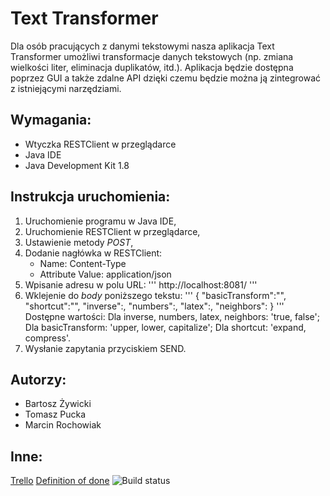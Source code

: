 # Text Transformer
Dla osób pracujących z danymi tekstowymi nasza aplikacja Text Transformer umożliwi transformacje danych tekstowych (np. zmiana wielkości liter, eliminacja duplikatów, itd.). Aplikacja będzie dostępna poprzez GUI a także zdalne API dzięki czemu będzie można ją zintegrować z istniejącymi narzędziami.
## Wymagania:
- Wtyczka RESTClient w przeglądarce
- Java IDE
- Java Development Kit 1.8
## Instrukcja uruchomienia:
1. Uruchomienie programu w Java IDE,
2. Uruchomienie RESTClient w przeglądarce,
3. Ustawienie metody *POST*,
4. Dodanie nagłówka w RESTClient:
    - Name: Content-Type
    - Attribute Value: application/json
5. Wpisanie adresu w polu URL:
'''
http://localhost:8081/<transformowany tekst>
'''
6. Wklejenie do *body* poniższego tekstu:
'''
{
"basicTransform":"",
"shortcut":"",
"inverse":,
"numbers":,
"latex":,
"neighbors":
}
'''
Dostępne wartości:
  Dla inverse, numbers, latex, neighbors: 'true, false';
  Dla basicTransform: 'upper, lower, capitalize';
  Dla shortcut: 'expand, compress'.
7. Wysłanie zapytania przyciskiem SEND.
## Autorzy:
- Bartosz Żywicki
- Tomasz Pucka
- Marcin Rochowiak
## Inne:
[Trello](https://trello.com/b/WtxDTkbB/text-transformer)
[Definition of done](https://docs.google.com/spreadsheets/d/e/2PACX-1vSxEKEBzcopOqfu9OHFwQkD2oDQlztfqAW0Tf_IXjElZQyKDUrzl4-oxI78NQEHZaLh1Vorl2RSyEf3/pubhtml)
![Build status](https://travis-ci.org/bambucia100/io-text-transformer.svg?branch=master)


